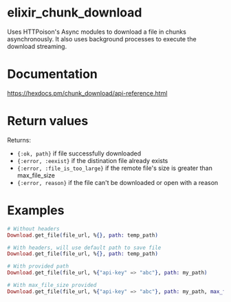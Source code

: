 # elixir_chunk_download
Uses HTTPoison's Async modules to download a file in chunks asynchronously. It also uses background processes to execute the download streaming.

# Documentation
https://hexdocs.pm/chunk_download/api-reference.html

# Return values
Returns: 

- `{:ok, path}` if file successfully downloaded
- `{:error, :eexist}` if the distination file already exists 
- `{:error, :file_is_too_large}` if the remote file's size is greater than max_file_size
- `{:error, reason}` if the file can't be downloaded or open with a reason

# Examples
```elixir
# Without headers
Download.get_file(file_url, %{}, path: temp_path)

# With headers, will use default path to save file
Download.get_file(file_url, %{}, path: temp_path)

# With provided path
Download.get_file(file_url, %{"api-key" => "abc"}, path: my_path)

# With max_file_size provided
Download.get_file(file_url, %{"api-key" => "abc"}, path: my_path, max_file_size: 80_000_000)
```
